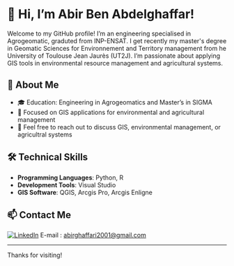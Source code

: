 # 👋 Hi, I’m Abir Ben Abdelghaffar!

Welcome to my GitHub profile! I’m an engineering specialised in Agrogeomatic, graduted from INP-ENSAT. I get recently  my master's degree in Geomatic Sciences for Environnement and Territory management from he University of Toulouse Jean Jaurès (UT2J). I’m passionate about applying GIS tools in environmental resource management and agricultural systems.

## 🚀 About Me
- 🎓 Education: Engineering in Agrogeomatics and Master’s in SIGMA
- 🌱 Focused on GIS applications for environmental and agricultural management
- 💬 Feel free to reach out to discuss GIS, environmental management, or agricultral systems

## 🛠️ Technical Skills
- **Programming Languages**: Python, R
- **Development Tools**: Visual Studio
- **GIS Software**: QGIS, Arcgis Pro, Arcgis Enligne 

## 📫 Contact Me
[![LinkedIn](https://img.shields.io/badge/LinkedIn-0A66C2?logo=linkedin&logoColor=white)](https://www.linkedin.com/in/abir-ben-abdelghaffar-29a390235)
E-mail : abirghaffari2001@gmail.com

---

Thanks for visiting!
